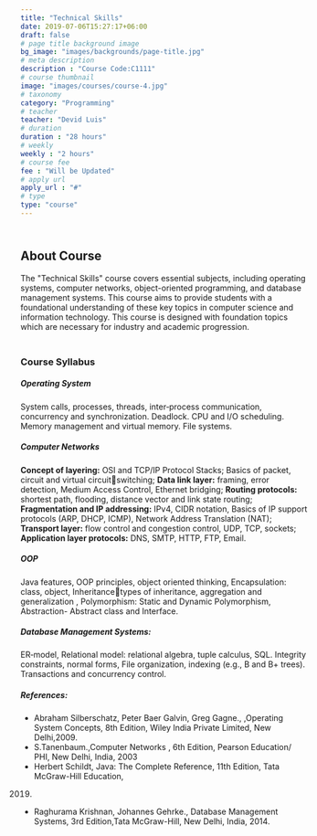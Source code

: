 ```yaml
---
title: "Technical Skills"
date: 2019-07-06T15:27:17+06:00
draft: false
# page title background image
bg_image: "images/backgrounds/page-title.jpg"
# meta description
description : "Course Code:C1111"
# course thumbnail
image: "images/courses/course-4.jpg"
# taxonomy
category: "Programming"
# teacher
teacher: "Devid Luis"
# duration
duration : "28 hours"
# weekly
weekly : "2 hours"
# course fee
fee : "Will be Updated"
# apply url
apply_url : "#"
# type
type: "course"
---
```


## <br> About Course
The "Technical Skills" course covers essential subjects, including operating systems, computer 
networks, object-oriented programming, and database management systems. This course aims to 
provide students with a foundational understanding of these key topics in computer science and 
information technology. This course is designed with foundation topics which are necessary for 
industry and academic progression.

### <br>Course Syllabus

##### Operating System
System calls, processes, threads, inter‐process communication, concurrency and synchronization. 
Deadlock. CPU and I/O scheduling. Memory management and virtual memory. File systems.

##### Computer Networks
**Concept of layering:** OSI and TCP/IP Protocol Stacks; Basics of packet, circuit and virtual circuitswitching; 
**Data link layer:** framing, error detection, Medium Access Control, Ethernet bridging; 
**Routing protocols:** shortest path, flooding, distance vector and link state routing; 
**Fragmentation and IP addressing:** IPv4, CIDR notation, Basics of IP support protocols (ARP, DHCP, ICMP), Network Address Translation (NAT); 
**Transport layer:** flow control and congestion control, UDP, TCP, sockets; 
**Application layer protocols:** DNS, SMTP, HTTP, FTP, Email.

##### OOP
Java features, OOP principles, object oriented thinking, Encapsulation: class, object, Inheritancetypes of inheritance, aggregation and generalization , Polymorphism: Static and Dynamic 
Polymorphism, Abstraction- Abstract class and Interface.

##### Database Management Systems:
ER‐model, Relational model: relational algebra, tuple calculus, SQL. Integrity constraints, normal 
forms, File organization, indexing (e.g., B and B+ trees). Transactions and concurrency control.

##### References:
* Abraham Silberschatz, Peter Baer Galvin, Greg Gagne., ,Operating System Concepts, 8th 
Edition, Wiley India Private Limited, New Delhi,2009.
* S.Tanenbaum.,Computer Networks , 6th Edition, Pearson Education/ PHI, New Delhi,
India, 2003
* Herbert Schildt, Java: The Complete Reference, 11th Edition, Tata McGraw-Hill Education, 
2019.
* Raghurama Krishnan, Johannes Gehrke., Database Management Systems, 3rd Edition,Tata 
McGraw-Hill, New Delhi, India, 2014.
